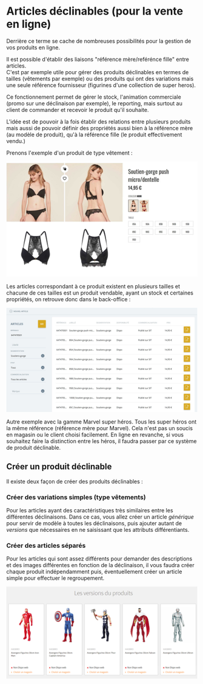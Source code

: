 # Articles déclinables (pour la vente en ligne)

Derrière ce terme se cache de nombreuses possibilités pour la gestion de vos produits en ligne. 

Il est possible d'établir des liaisons "référence mère/reférénce fille" entre articles.  
C'est par exemple utile pour gérer des produits déclinables en termes de tailles (vêtements par exemple) ou des produits qui ont des variations mais une seule référence fournisseur (figurines d'une collection de super heros). 

Ce fonctionnement permet de gérer le stock, l'animation commerciale (promo sur une déclinaison par exemple), le reporting, mais surtout au client de commander et recevoir le produit qu'il souhaite.


L'idée est de pouvoir à la fois établir des relations entre plusieurs produits mais aussi de pouvoir définir des propriétés aussi bien à la référence mère (au modèle de produit), qu'à la référence fille (le produit effectivement vendu.)

Prenons l'exemple d'un produit de type vêtement :

![Vetement](/fr-frv2/ressources/articles/article-declinable-1.jpg)

Les articles correspondant à ce produit existent en plusieurs tailles et chacune de ces tailles est un produit vendable, ayant un stock et certaines propriétés, on retrouve donc dans le back-office :

![Vetement en gestcom](/fr-frv2/ressources/articles/article-declinable-2.jpg)

Autre exemple avec la gamme Marvel super héros. 
Tous les super héros ont la même référence (référence mère pour Marvel). Cela n'est pas un soucis en magasin ou le client choisi facilement. En ligne en revanche, si vous souhaitez faire la distinction entre les héros, il faudra passer par ce système de produit déclinable.

## Créer un produit déclinable

Il existe deux façon de créer des produits déclinables :

### Créer des variations simples (type vêtements)
Pour les articles ayant des caractéristiques très similaires entre les différentes déclinaisons. Dans ce cas, vous allez créer un article _générique_ pour servir de modèle à toutes les déclinaisons, puis ajouter autant de _versions_ que nécessaires en ne saisissant que les attributs différentiants.

### Créer des articles séparés
Pour les articles qui sont assez différents pour demander des descriptions et des images différentes en fonction de la déclinaison, il vous faudra créer chaque produit indépendamment puis, éventuellement créer un article simple pour effectuer le regroupement.

![Articles différents](/fr-frv2/ressources/articles/article-declinable-differents-1.png)

